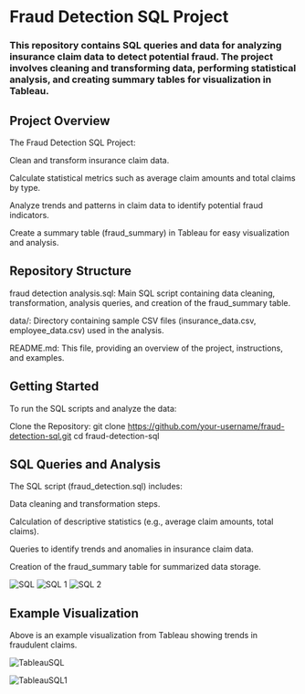 # Fraud Detection SQL Project

### This repository contains SQL queries and data for analyzing insurance claim data to detect potential fraud. The project involves cleaning and transforming data, performing statistical analysis, and creating summary tables for visualization in Tableau. 

## Project Overview
The Fraud Detection SQL Project:

Clean and transform insurance claim data.

Calculate statistical metrics such as average claim amounts and total claims by type.

Analyze trends and patterns in claim data to identify potential fraud indicators.

Create a summary table (fraud_summary) in Tableau for easy visualization and analysis.

## Repository Structure
fraud detection analysis.sql: Main SQL script containing data cleaning, transformation, analysis queries, and creation of the fraud_summary table.

data/: Directory containing sample CSV files (insurance_data.csv, employee_data.csv) used in the analysis.

README.md: This file, providing an overview of the project, instructions, and examples.

## Getting Started
To run the SQL scripts and analyze the data:

Clone the Repository:
git clone https://github.com/your-username/fraud-detection-sql.git
cd fraud-detection-sql

## SQL Queries and Analysis
The SQL script (fraud_detection.sql) includes:

Data cleaning and transformation steps.

Calculation of descriptive statistics (e.g., average claim amounts, total claims).

Queries to identify trends and anomalies in insurance claim data.

Creation of the fraud_summary table for summarized data storage.

![SQL](https://github.com/user-attachments/assets/3da830dd-7a25-4f08-8a1d-843e902291d7)
![SQL 1](https://github.com/user-attachments/assets/3887386b-10e9-456c-8b5b-da800aab8151)
![SQL 2](https://github.com/user-attachments/assets/10d279d1-e8aa-456e-8eda-9500e0600828)
## Example Visualization
Above is an example visualization from Tableau showing trends in fraudulent claims.

![TableauSQL](https://github.com/user-attachments/assets/807e59aa-9b90-4c07-ab58-776776784483)

![TableauSQL1](https://github.com/user-attachments/assets/914b859c-778d-4038-9d52-c3654e604007)


